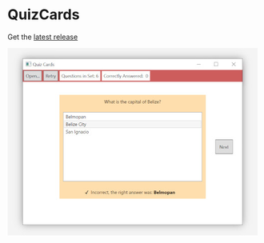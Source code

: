 # QuizCards

Get the [latest release](https://github.com/roveldman/quizcards/releases/latest)

![screenshot.jpg](https://raw.githubusercontent.com/roveldman/QuizCards/master/screenshot.jpg)
